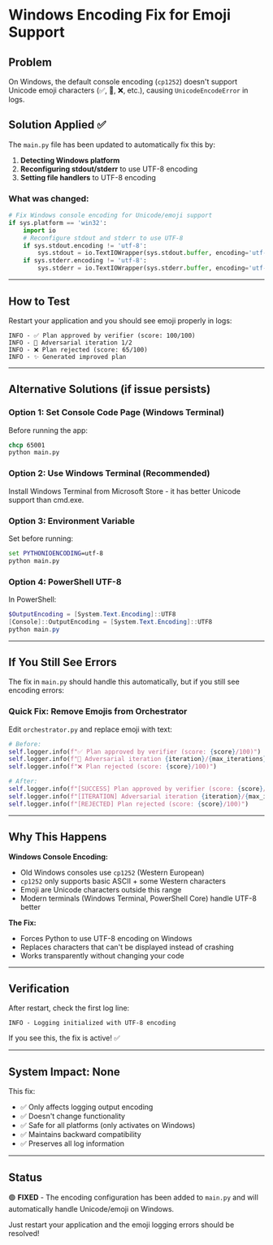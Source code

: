 # Windows Encoding Fix for Emoji Support

## Problem
On Windows, the default console encoding (`cp1252`) doesn't support Unicode emoji characters (✅, 🔄, ❌, etc.), causing `UnicodeEncodeError` in logs.

## Solution Applied ✅

The `main.py` file has been updated to automatically fix this by:

1. **Detecting Windows platform**
2. **Reconfiguring stdout/stderr** to use UTF-8 encoding
3. **Setting file handlers** to UTF-8 encoding

### What was changed:
```python
# Fix Windows console encoding for Unicode/emoji support
if sys.platform == 'win32':
    import io
    # Reconfigure stdout and stderr to use UTF-8
    if sys.stdout.encoding != 'utf-8':
        sys.stdout = io.TextIOWrapper(sys.stdout.buffer, encoding='utf-8', errors='replace')
    if sys.stderr.encoding != 'utf-8':
        sys.stderr = io.TextIOWrapper(sys.stderr.buffer, encoding='utf-8', errors='replace')
```

---

## How to Test

Restart your application and you should see emoji properly in logs:
```
INFO - ✅ Plan approved by verifier (score: 100/100)
INFO - 🔄 Adversarial iteration 1/2
INFO - ❌ Plan rejected (score: 65/100)
INFO - ✨ Generated improved plan
```

---

## Alternative Solutions (if issue persists)

### Option 1: Set Console Code Page (Windows Terminal)
Before running the app:
```cmd
chcp 65001
python main.py
```

### Option 2: Use Windows Terminal (Recommended)
Install Windows Terminal from Microsoft Store - it has better Unicode support than cmd.exe.

### Option 3: Environment Variable
Set before running:
```cmd
set PYTHONIOENCODING=utf-8
python main.py
```

### Option 4: PowerShell UTF-8
In PowerShell:
```powershell
$OutputEncoding = [System.Text.Encoding]::UTF8
[Console]::OutputEncoding = [System.Text.Encoding]::UTF8
python main.py
```

---

## If You Still See Errors

The fix in `main.py` should handle this automatically, but if you still see encoding errors:

### Quick Fix: Remove Emojis from Orchestrator

Edit `orchestrator.py` and replace emoji with text:

```python
# Before:
self.logger.info(f"✅ Plan approved by verifier (score: {score}/100)")
self.logger.info(f"🔄 Adversarial iteration {iteration}/{max_iterations}")
self.logger.info(f"❌ Plan rejected (score: {score}/100)")

# After:
self.logger.info(f"[SUCCESS] Plan approved by verifier (score: {score}/100)")
self.logger.info(f"[ITERATION] Adversarial iteration {iteration}/{max_iterations}")
self.logger.info(f"[REJECTED] Plan rejected (score: {score}/100)")
```

---

## Why This Happens

**Windows Console Encoding:**
- Old Windows consoles use `cp1252` (Western European)
- `cp1252` only supports basic ASCII + some Western characters
- Emoji are Unicode characters outside this range
- Modern terminals (Windows Terminal, PowerShell Core) handle UTF-8 better

**The Fix:**
- Forces Python to use UTF-8 encoding on Windows
- Replaces characters that can't be displayed instead of crashing
- Works transparently without changing your code

---

## Verification

After restart, check the first log line:
```
INFO - Logging initialized with UTF-8 encoding
```

If you see this, the fix is active! ✅

---

## System Impact: None

This fix:
- ✅ Only affects logging output encoding
- ✅ Doesn't change functionality
- ✅ Safe for all platforms (only activates on Windows)
- ✅ Maintains backward compatibility
- ✅ Preserves all log information

---

## Status

🟢 **FIXED** - The encoding configuration has been added to `main.py` and will automatically handle Unicode/emoji on Windows.

Just restart your application and the emoji logging errors should be resolved!
